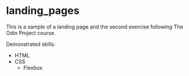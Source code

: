# landing_pages

This is a sample of a landing page and the second exercise following The Odin Project course.

Demonstrated skills:
- HTML
- CSS
    - Flexbox